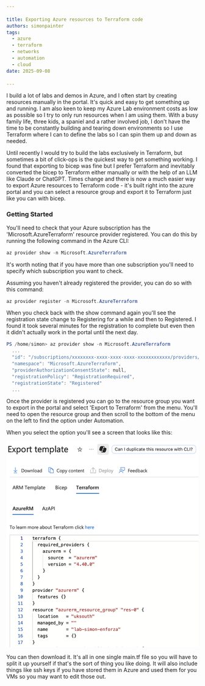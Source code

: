 ```yaml
---

title: Exporting Azure resources to Terraform code
authors: simonpainter
tags:
  - azure
  - terraform
  - networks
  - automation
  - cloud
date: 2025-09-08

---
```


I build a lot of labs and demos in Azure, and I often start by creating resources manually in the portal. It's quick and easy to get something up and running. I am also keen to keep my Azure Lab environment costs as low as possible so I try to only run resources when I am using them. With a busy family life, three kids, a spaniel and a rather involved job, I don't have the time to be constantly building and tearing down environments so I use Terraform where I can to define the labs so I can spin them up and down as needed.
<!-- truncate -->
Until recently I would try to build the labs exclusively in Terraform, but sometimes a bit of click-ops is the quickest way to get something working. I found that exporting to bicep was fine but I prefer Terraform and inevitably converted the bicep to Terraform either manually or with the help of an LLM like Claude or ChatGPT.
Times change and there is now a much easier way to export Azure resources to Terraform code - it's built right into the azure portal and you can select a resource group and export it to Terraform just like you can with bicep.

### Getting Started

You'll need to check that your Azure subscription has the 'Microsoft.AzureTerraform' resource provider registered. You can do this by running the following command in the Azure CLI:

```powershell
az provider show -n Microsoft.AzureTerraform
```

It's worth noting that if you have more than one subscription you'll need to specify which subscription you want to check.

Assuming you haven't already registered the provider, you can do so with this command:

```powershell
az provider register -n Microsoft.AzureTerraform    
```

When you check back with the show command again you'll see the registration state change to Registering for a while and then to Registered. I found it took several minutes for the registration to complete but even then it didn't actually work in the portal until the next day.

```powershell
PS /home/simon> az provider show -n Microsoft.AzureTerraform    
  ...
  "id": "/subscriptions/xxxxxxxx-xxxx-xxxx-xxxx-xxxxxxxxxxxx/providers/Microsoft.AzureTerraform",
  "namespace": "Microsoft.AzureTerraform",
  "providerAuthorizationConsentState": null,
  "registrationPolicy": "RegistrationRequired",
  "registrationState": "Registered"
  ...
```

Once the provider is registered you can go to the resource group you want to export in the portal and select 'Export to Terraform' from the menu. You'll need to open the resource group and then scroll to the bottom of the menu on the left to find the option under Automation.

When you select the option you'll see a screen that looks like this:

![Export to Terraform](img/export-tf.png)

You can then download it. It's all in one single main.tf file so you will have to split it up yourself if that's the sort of thing you like doing. It will also include things like ssh keys if you have stored them in Azure and used them for you VMs so you may want to edit those out.
